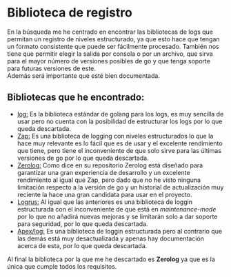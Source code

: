 # Biblioteca de registro   
En la búsqueda me he centrado en encontrar las bibliotecas de logs que permitan un registro de niveles estructurado, ya que esto hace que tengan un formato consistente que puede ser fácilmente procesado. También nos tiene que permitir elegir la salida por consola o por un archivo, que sirva para el mayor número de versiones posibles de go y que tenga soporte para futuras versiones de este.    
Además será importante que esté bien documentada.    
## Bibliotecas que he encontrado:   
- [log:](https://pkg.go.dev/log) Es la biblioteca estándar de golang para los logs, es muy sencilla de usar pero no cuenta con la posibilidad de estructurar los logs por lo que queda descartada.    
- [Zap:](https://pkg.go.dev/go.uber.org/zap#section-readme) Es una biblioteca de logging con niveles estructurados lo que la hace muy relevante es lo fácil que es de usar y el excelente rendimiento que tiene, pero tiene el inconveniente de que solo sirve para las últimas versiones de go por lo que queda descartada.   
- [Zerolog:](https://github.com/rs/zerolog) Como dice en su repositorio Zerolog está diseñado para garantizar una gran experiencia de desarrollo y un excelente rendimiento al igual que Zap, pero dado que no he visto ninguna limitación respecto a la versión de go y un historial de actualización muy reciente la hace una gran candidata para usar en el proyecto.   
- [Logrus:](https://github.com/sirupsen/logrus) Al igual que las anteriores es una biblioteca de loggin estructurada con el inconveniente de que está en *maintenance-mode* por lo que no añadirá nuevas mejoras y se limitarán solo a dar soporte para seguridad, por lo que queda descartada.   
- [Apex/log:](https://github.com/apex/log) Es una biblioteca de loggin estructurada pero al contrario que las demás está muy desactualizada y apenas hay documentación acerca de esta, por lo que queda descartada.   

Al final la biblioteca por la que me he descartado es **Zerolog** ya que es la única que cumple todos los requisitos.   
